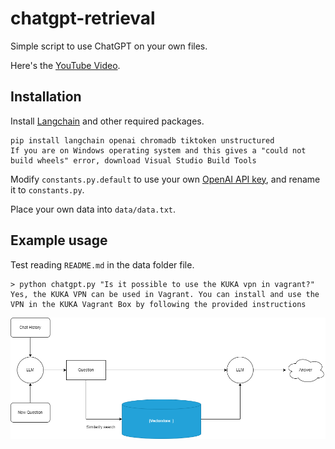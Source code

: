 # chatgpt-retrieval

Simple script to use ChatGPT on your own files.

Here's the [YouTube Video](https://youtu.be/9AXP7tCI9PI).

## Installation

Install [Langchain](https://github.com/hwchase17/langchain) and other required packages.
```
pip install langchain openai chromadb tiktoken unstructured
If you are on Windows operating system and this gives a "could not build wheels" error, download Visual Studio Build Tools
```
Modify `constants.py.default` to use your own [OpenAI API key](https://platform.openai.com/account/api-keys), and rename it to `constants.py`.

Place your own data into `data/data.txt`.

## Example usage
Test reading `README.md` in the data folder file.
```
> python chatgpt.py "Is it possible to use the KUKA vpn in vagrant?"
Yes, the KUKA VPN can be used in Vagrant. You can install and use the VPN in the KUKA Vagrant Box by following the provided instructions
```
![Alt text](image.png)